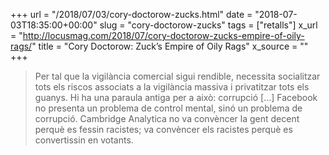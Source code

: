 +++
url = "/2018/07/03/cory-doctorow-zucks.html"
date = "2018-07-03T18:35:00+00:00"
slug = "cory-doctorow-zucks"
tags = ["retalls"]
x_url = "http://locusmag.com/2018/07/cory-doctorow-zucks-empire-of-oily-rags/"
title = "Cory Doctorow: Zuck’s Empire of Oily Rags"
x_source = ""
+++


> Per tal que la vigilància comercial sigui rendible, necessita socialitzar tots els riscos associats a la vigilància massiva i privatitzar tots els guanys. Hi ha una paraula antiga per a això: corrupció […] Facebook no presenta un problema de control mental, sinó un problema de corrupció. Cambridge Analytica no va convèncer la gent decent perquè es fessin racistes; va convèncer els racistes perquè es convertissin en votants.

